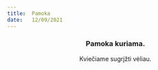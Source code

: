 ```yaml
---
title:  Pamoka
date:   12/09/2021
---
```


### <center>Pamoka kuriama.</center>
<center>Kviečiame sugrįžti vėliau.</center>